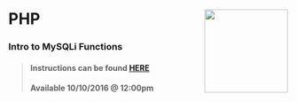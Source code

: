 # PHP <img align="right" src="https://github.com/Learning-Fuze/prototypes_fi_part2/blob/assets/assets/images/logos/LF_LOGO.png?raw=true" width="150">
### Intro to MySQLi Functions

>#### Instructions can be found <a href="http://lfzprototypes.com/full-immersion/php/mysql" target="_blank">HERE</a>
>#### Available 10/10/2016 @ 12:00pm